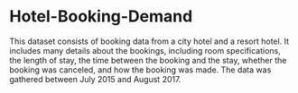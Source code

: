 # Hotel-Booking-Demand
This dataset consists of booking data from a city hotel and a resort hotel. It includes many details about the bookings, including room specifications, the length of stay, the time between the booking and the stay, whether the booking was canceled, and how the booking was made. The data was gathered between July 2015 and August 2017.
